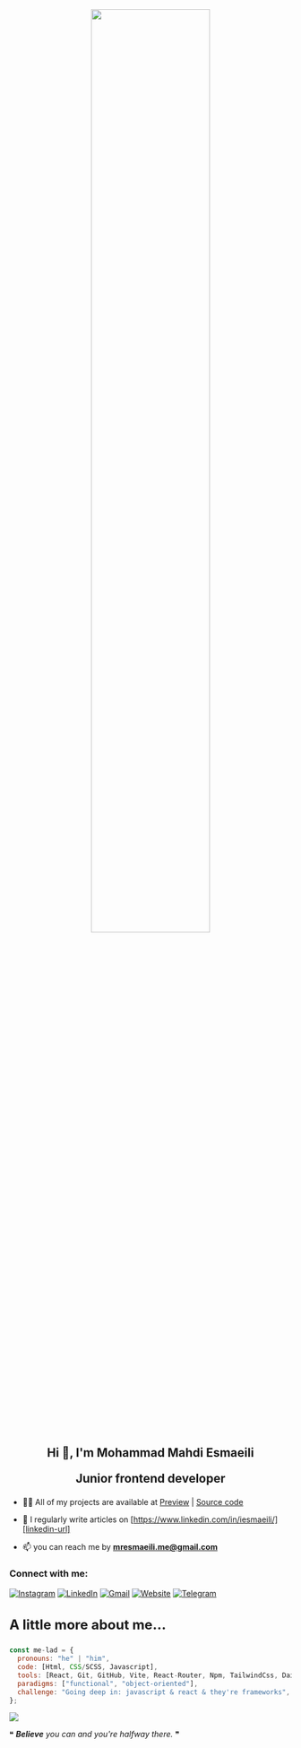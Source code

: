 <div align="center">

<img src="https://user-images.githubusercontent.com/74038190/225813708-98b745f2-7d22-48cf-9150-083f1b00d6c9.gif" width="65%" />

</div>

<h2 align="center">Hi 👋, I'm Mohammad Mahdi Esmaeili

  Junior frontend developer
</h2>

- 👨‍💻 All of my projects are available at [Preview][website-url] | [Source code](https://github.com/me-lad?tab=repositories)

- 📝 I regularly write articles on [https://www.linkedin.com/in/iesmaeili/][linkedin-url]

- 📫 you can reach me by **mresmaeili.me@gmail.com**

<h3 align="left">Connect with me:</h3>

[![Instagram][instagram-badge]][instagram-url] [![LinkedIn][linkedin-badge]][linkedin-url] [![Gmail][gmail-badge]][gmail-url] [![Website][website-badge]][website-url] [![Telegram][telegram-badge]][telegram-url]

<h3 style="font-size:1.5rem"> A little more about me...  </h3>

```javascript
const me-lad = {
  pronouns: "he" | "him",
  code: [Html, CSS/SCSS, Javascript],
  tools: [React, Git, GitHub, Vite, React-Router, Npm, TailwindCss, DaisyUi, Axios],
  paradigms: ["functional", "object-oriented"],
  challenge: "Going deep in: javascript & react & they're frameworks",
};
```

<img src="https://github-readme-stats.vercel.app/api/top-langs/?username=me-lad&theme=gotham&hide_border=true&include_all_commits=true&count_private=true&layout=compact" />

<!-- Proudly created with GPRM ( https://gprm.itsvg.in ) -->


❝ <em><b>Believe</b> you can and you're halfway there.</em> ❞

<!-- All links -->

[instagram-badge]: https://img.shields.io/badge/Instagram-%23E4405F.svg?logo=Instagram&logoColor=white
[linkedin-badge]: https://img.shields.io/badge/LinkedIn-%230077B5.svg?logo=linkedin&logoColor=white
[gmail-badge]: https://img.shields.io/badge/Gmail-red.svg?logo=Gmail&logoColor=white
[website-badge]: https://img.shields.io/badge/Website-000000.svg?logo=about.me&?&logoColor=white
[telegram-badge]: https://img.shields.io/badge/Telegram-%230077B5.svg?logo=telegram&logoColor=white
[language-stats]: https://github-readme-stats.vercel.app/api/top-langs/?username=me-lad&theme=dark&hide_border=false&include_all_commits=false&count_private=false&layout=compact
[instagram-url]: https://instagram.com/me.ilad_
[linkedin-url]: https://linkedin.com/in/iesmaeili
[gmail-url]: mailto:mresmaeili.me@gmail.com
[website-url]: https://iesmaeili.ir
[telegram-url]: https://t.me/Mohammad_EsmaeiliVa
